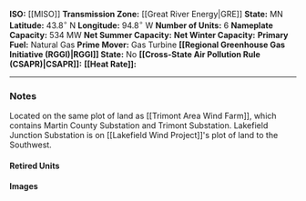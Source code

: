 **ISO:** [[MISO]]
**Transmission Zone:** [[Great River Energy|GRE]]
**State:** MN
**Latitude:** $43.8^\circ$ N
**Longitude:** $94.8^\circ$ W
**Number of Units:** 6
**Nameplate Capacity:** 534 MW
**Net Summer Capacity:**
**Net Winter Capacity:**
**Primary Fuel:** Natural Gas
**Prime Mover:** Gas Turbine
**[[Regional Greenhouse Gas Initiative (RGGI)|RGGI]] State:** No
**[[Cross-State Air Pollution Rule (CSAPR)|CSAPR]]:**
**[[Heat Rate]]:**

---
### Notes
Located on the same plot of land as [[Trimont Area Wind Farm]], which contains Martin County Substation and Trimont Substation. Lakefield Junction Substation is on [[Lakefield Wind Project]]'s plot of land to the Southwest.
#### Retired Units
#### Images
